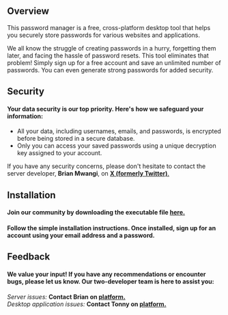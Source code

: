 ## Overview

This password manager is a free, cross-platform desktop tool that helps you securely store passwords for various websites and applications.

We all know the struggle of creating passwords in a hurry, forgetting them later, and facing the hassle of password resets. This tool eliminates that problem! Simply sign up for a free account and save an unlimited number of passwords. You can even generate strong passwords for added security.

## Security
#### Your data security is our top priority. Here's how we safeguard your information:

 - All your data, including usernames, emails, and passwords, is encrypted before being stored in a secure database.
 - Only you can access your saved passwords using a unique decryption key assigned to your account.<br>

 If you have any security concerns, please don't hesitate to contact the server developer, **Brian Mwangi**, on [**X (formerly Twitter)**.](https://x.com/brianmwangi_)

## Installation
#### Join our community by downloading the executable file [here.](link-to-the-file)

#### Follow the simple installation instructions. Once installed, sign up for an account using your email address and a password.

## Feedback
#### We value your input! If you have any recommendations or encounter bugs, please let us know. Our two-developer team is here to assist you:

*Server issues:* **Contact Brian on [platform.](link-to-Brian)**<br>
*Desktop application issues:* **Contact Tonny on [platform.](link-to-Tonny)**
